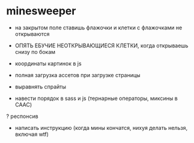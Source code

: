 # minesweeper

- на закрытом поле ставишь флажочки и клетки с флажочками не открываются
- ОПЯТЬ ЕБУЧИЕ НЕОТКРЫВАЮЩИЕСЯ КЛЕТКИ, когда открываешь снизу по бокам

- координаты картинок в js
- полная загрузка ассетов при загрузке страницы
- выравнять спрайты
- навести порядок в sass и js (тернарные операторы, миксины в СААС)

? респонсив

- написать инструкцию (когда мины кончатся, нихуя делать нельзя, включая wtf)